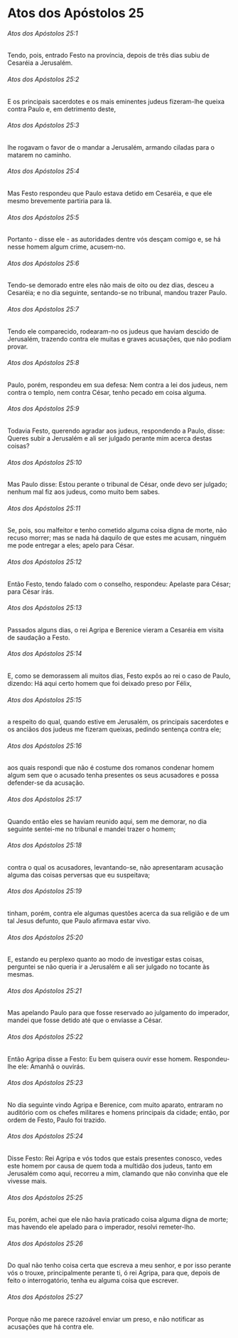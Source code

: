 # Atos dos Apóstolos 25

###### Atos dos Apóstolos 25:1

Tendo, pois, entrado Festo na província, depois de três dias subiu de Cesaréia a Jerusalém.

###### Atos dos Apóstolos 25:2

E os principais sacerdotes e os mais eminentes judeus fizeram-lhe queixa contra Paulo e, em detrimento deste,

###### Atos dos Apóstolos 25:3

lhe rogavam o favor de o mandar a Jerusalém, armando ciladas para o matarem no caminho.

###### Atos dos Apóstolos 25:4

Mas Festo respondeu que Paulo estava detido em Cesaréia, e que ele mesmo brevemente partiria para lá.

###### Atos dos Apóstolos 25:5

Portanto - disse ele - as autoridades dentre vós desçam comigo e, se há nesse homem algum crime, acusem-no.

###### Atos dos Apóstolos 25:6

Tendo-se demorado entre eles não mais de oito ou dez dias, desceu a Cesaréia; e no dia seguinte, sentando-se no tribunal, mandou trazer Paulo.

###### Atos dos Apóstolos 25:7

Tendo ele comparecido, rodearam-no os judeus que haviam descido de Jerusalém, trazendo contra ele muitas e graves acusações, que não podiam provar.

###### Atos dos Apóstolos 25:8

Paulo, porém, respondeu em sua defesa: Nem contra a lei dos judeus, nem contra o templo, nem contra César, tenho pecado em coisa alguma.

###### Atos dos Apóstolos 25:9

Todavia Festo, querendo agradar aos judeus, respondendo a Paulo, disse: Queres subir a Jerusalém e ali ser julgado perante mim acerca destas coisas?

###### Atos dos Apóstolos 25:10

Mas Paulo disse: Estou perante o tribunal de César, onde devo ser julgado; nenhum mal fiz aos judeus, como muito bem sabes.

###### Atos dos Apóstolos 25:11

Se, pois, sou malfeitor e tenho cometido alguma coisa digna de morte, não recuso morrer; mas se nada há daquilo de que estes me acusam, ninguém me pode entregar a eles; apelo para César.

###### Atos dos Apóstolos 25:12

Então Festo, tendo falado com o conselho, respondeu: Apelaste para César; para César irás.

###### Atos dos Apóstolos 25:13

Passados alguns dias, o rei Agripa e Berenice vieram a Cesaréia em visita de saudação a Festo.

###### Atos dos Apóstolos 25:14

E, como se demorassem ali muitos dias, Festo expôs ao rei o caso de Paulo, dizendo: Há aqui certo homem que foi deixado preso por Félix,

###### Atos dos Apóstolos 25:15

a respeito do qual, quando estive em Jerusalém, os principais sacerdotes e os anciãos dos judeus me fizeram queixas, pedindo sentença contra ele;

###### Atos dos Apóstolos 25:16

aos quais respondi que não é costume dos romanos condenar homem algum sem que o acusado tenha presentes os seus acusadores e possa defender-se da acusação.

###### Atos dos Apóstolos 25:17

Quando então eles se haviam reunido aqui, sem me demorar, no dia seguinte sentei-me no tribunal e mandei trazer o homem;

###### Atos dos Apóstolos 25:18

contra o qual os acusadores, levantando-se, não apresentaram acusação alguma das coisas perversas que eu suspeitava;

###### Atos dos Apóstolos 25:19

tinham, porém, contra ele algumas questões acerca da sua religião e de um tal Jesus defunto, que Paulo afirmava estar vivo.

###### Atos dos Apóstolos 25:20

E, estando eu perplexo quanto ao modo de investigar estas coisas, perguntei se não queria ir a Jerusalém e ali ser julgado no tocante às mesmas.

###### Atos dos Apóstolos 25:21

Mas apelando Paulo para que fosse reservado ao julgamento do imperador, mandei que fosse detido até que o enviasse a César.

###### Atos dos Apóstolos 25:22

Então Agripa disse a Festo: Eu bem quisera ouvir esse homem. Respondeu-lhe ele: Amanhã o ouvirás.

###### Atos dos Apóstolos 25:23

No dia seguinte vindo Agripa e Berenice, com muito aparato, entraram no auditório com os chefes militares e homens principais da cidade; então, por ordem de Festo, Paulo foi trazido.

###### Atos dos Apóstolos 25:24

Disse Festo: Rei Agripa e vós todos que estais presentes conosco, vedes este homem por causa de quem toda a multidão dos judeus, tanto em Jerusalém como aqui, recorreu a mim, clamando que não convinha que ele vivesse mais.

###### Atos dos Apóstolos 25:25

Eu, porém, achei que ele não havia praticado coisa alguma digna de morte; mas havendo ele apelado para o imperador, resolvi remeter-lho.

###### Atos dos Apóstolos 25:26

Do qual não tenho coisa certa que escreva a meu senhor, e por isso perante vós o trouxe, principalmente perante ti, ó rei Agripa, para que, depois de feito o interrogatório, tenha eu alguma coisa que escrever.

###### Atos dos Apóstolos 25:27

Porque não me parece razoável enviar um preso, e não notificar as acusações que há contra ele.

